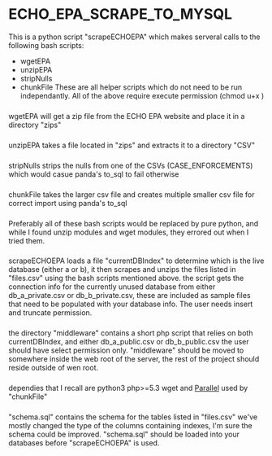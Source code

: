 # ECHO_EPA_SCRAPE_TO_MYSQL
This is a python script "scrapeECHOEPA" which makes serveral calls to the following bash scripts:
* wgetEPA
* unzipEPA
* stripNulls
* chunkFile
These are all helper scripts which do not need to be run independantly. 
All of the above require execute permission (chmod u+x <filename>)
###
wgetEPA will get a zip file from the ECHO EPA website and place it in a directory "zips"
###
unzipEPA takes a file located in "zips" and extracts it to a directory "CSV"
###
stripNulls strips the nulls from one of the CSVs (CASE_ENFORCEMENTS) which would casue panda's to_sql to fail otherwise
###
chunkFile takes the larger csv file and creates multiple smaller csv file for correct import using panda's to_sql
###
Preferably all of these bash scripts would be replaced by pure python, and while I found unzip modules and wget modules, they errored out when I tried them.
###
scrapeECHOEPA loads a file "currentDBIndex" to determine which is the live database (either a or b), it then scrapes and unzips the files listed in "files.csv" using the bash scripts mentioned above. 
the script gets the connection info for the currently unused database from either db_a_private.csv or db_b_private.csv, these are included as sample files that need to be populated with your database info. The user needs insert and truncate permission. 
### 
the directory "middleware" contains a short php script that relies on both currentDBIndex, and either db_a_public.csv or db_b_public.csv
the user should have select permission only. "middleware" should be moved to somewhere inside the web root of the server, the rest of the project should reside outside of wen root.   
###  
dependies that I recall are python3 php>=5.3 wget and [Parallel](https://www.gnu.org/software/parallel/) used by "chunkFile"
###
 "schema.sql"  contains the schema for the tables listed in "files.csv" we've mostly changed the type of the columns containing indexes, I'm sure the schema could be improved. 
"schema.sql" should be loaded into your databases before "scrapeECHOEPA" is used.
 


